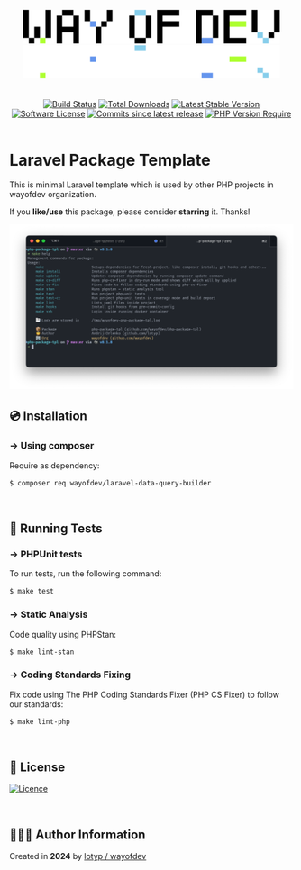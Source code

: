 <br>

<div align="center">
<img width="456" src="https://raw.githubusercontent.com/wayofdev/laravel-data-query-builder/master/assets/logo.gh-light-mode-only.png#gh-light-mode-only" alt="WayOfDev Logo for light theme">
<img width="456" src="https://raw.githubusercontent.com/wayofdev/laravel-data-query-builder/master/assets/logo.gh-dark-mode-only.png#gh-dark-mode-only" alt="WayOfDev Logo for dark theme">
</div>


<br>

<br>

<div align="center">
<a href="https://github.com/wayofdev/laravel-data-query-builder/actions"><img alt="Build Status" src="https://img.shields.io/endpoint.svg?url=https%3A%2F%2Factions-badge.atrox.dev%2Fwayofdev%2Flaravel-data-query-builder%2Fbadge&style=flat-square"/></a>
<a href="https://packagist.org/packages/wayofdev/laravel-data-query-builder"><img src="https://img.shields.io/packagist/dt/wayofdev/laravel-data-query-builder?&style=flat-square" alt="Total Downloads"></a>
<a href="https://packagist.org/packages/wayofdev/laravel-data-query-builder"><img src="https://img.shields.io/packagist/v/wayofdev/laravel-data-query-builder?&style=flat-square" alt="Latest Stable Version"></a>
<a href="https://packagist.org/packages/wayofdev/laravel-data-query-builder"><img src="https://img.shields.io/packagist/l/wayofdev/laravel-data-query-builder?style=flat-square&color=blue" alt="Software License"/></a>
<a href="https://packagist.org/packages/wayofdev/laravel-data-query-builder"><img alt="Commits since latest release" src="https://img.shields.io/github/commits-since/wayofdev/laravel-data-query-builder/latest?style=flat-square"></a>
<a href="https://packagist.org/packages/wayofdev/laravel-data-query-builder"><img alt="PHP Version Require" src="https://poser.pugx.org/wayofdev/laravel-data-query-builder/require/php?style=flat-square"></a>
</div>

<br>

# Laravel Package Template

This is minimal Laravel template which is used by other PHP projects in wayofdev organization.

If you **like/use** this package, please consider **starring** it. Thanks!

![Screenshot](assets/screenshot.png)

## 💿 Installation

### → Using composer

Require as dependency:

```bash
$ composer req wayofdev/laravel-data-query-builder
```

<br>

## 🧪 Running Tests

### → PHPUnit tests

To run tests, run the following command:

```bash
$ make test
```

### → Static Analysis

Code quality using PHPStan:

```bash
$ make lint-stan
```

### → Coding Standards Fixing

Fix code using The PHP Coding Standards Fixer (PHP CS Fixer) to follow our standards:

```bash
$ make lint-php
```

<br>

## 🤝 License

[![Licence](https://img.shields.io/github/license/wayofdev/laravel-data-query-builder?style=for-the-badge&color=blue)](./LICENSE)

<br>

## 🙆🏼‍♂️ Author Information

Created in **2024** by [lotyp / wayofdev](https://github.com/wayofdev)

<br>
